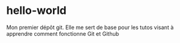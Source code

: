 # hello-world
Mon premier dépôt git. Elle me sert de base pour les tutos visant à apprendre comment fonctionne Git et Github 
